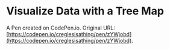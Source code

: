 # Visualize Data with a Tree Map

A Pen created on CodePen.io. Original URL: [https://codepen.io/creglesisathing/pen/zYWjobd](https://codepen.io/creglesisathing/pen/zYWjobd).

